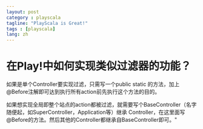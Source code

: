 ```yaml
---
layout: post
category : playscala
tagline: "PlayScala is Great!"
tags : [playscala]
lang: zh
---
```

# 在Play!中如何实现类似过滤器的功能？

如果是单个Controller要实现过滤，只需写一个public static 的方法，加上@Before注解即可达到执行所有action前先执行这个方法的目的。

如果想实现全局即整个站点的action都被过滤，就需要写个BaseController（名字随便起，如SuperController，Application等）继承 Controller，在这里面写@Before的方法。然后其他的Controller都继承自BaseController即可。"

